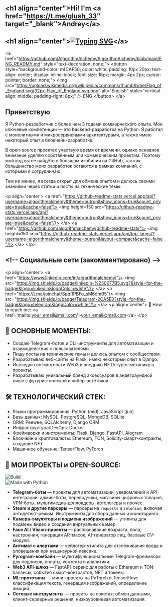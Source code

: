 ## \<h1 align="center"\>Hi! I'm \<a href="https://t.me/glush_33" target="_blank"\>Andrey\</a\>

## \<h1 align="center"\>[![Typing SVG](https://readme-typing-svg.herokuapp.com?font=Fira+Code&pause=1000&color=4493F8F7&center=true&width=435&lines=Python+Backend)](https://git.io/typing-svg)\</a\>

\<a href="https://github.com/AlgorithmAlchemy/AlgorithmAlchemy/blob/main/ENG_READMY.md" style="text-decoration: none;"\>
    \<button style="background-color: #4CAF50; color: white; padding: 10px 20px; text-align: center; display: inline-block; font-size: 16px; margin: 4px 2px; cursor: pointer; border: none;"\>
        \<img src="https://upload.wikimedia.org/wikipedia/commons/thumb/b/be/Flag_of_England.svg/32px-Flag_of_England.svg.png" alt="English" style="vertical-align: middle; padding-right: 8px;" /\>
        ENG
    \</button\>
\</a\>

## Приветствую
Я Python-разработчик с более чем 3 годами коммерческого опыта. Мои ключевые компетенции — это backend-разработка на Python. Я работал с монолитными и микросервисными архитектурами, а также имею некоторый опыт в блокчейн-разработке.

В open-source проектах участвую время от времени, однако основное внимание уделяю собственным или коммерческим проектам. Поэтому мой код вы не найдёте в большом изобилии на GitHub, так как большинство моих разработок остаются в рамках компаний, с которыми я сотрудничаю.

Тем не менее, я всегда открыт для обмена опытом и делюсь своими знаниями через статьи и посты на технические темы.

\<p align='center'\>
   \<a href="https://github-readme-stats.vercel.app/api?username=algorithmalchemy&theme=outrun&show_icons=true&count_private=true&cache=false"\>
       \<img height=150 src="https://github-readme-stats.vercel.app/api?username=algorithmalchemy&theme=outrun&show_icons=true&count_private=true&cache=false"/\>
   \</a\>
   \<a href="https://github.com/algorithmalchemy/github-readme-stats"\>
       \<img height=150 src="https://github-readme-stats.vercel.app/api/top-langs/?username=algorithmalchemy&theme=outrun&layout=compact&cache=false"/\>
   \</a\>
\</p\>

## \<!-- Социальные сети (закомментировано) --\>

\<p align='center'\>
   \<a href="https://www.linkedin.com/in/algorithmalchemy/"\>
       \<img src="https://img.shields.io/badge/linkedin-%230077B5.svg?&style=for-the-badge&logo=linkedin&logoColor=white"/\>
   \</a\>
   \<a href="https://t.me/joinchat/SpqRPBFo_sM6qm05"\>
       \<img src="https://img.shields.io/badge/Telegram-2CA5E0?style=for-the-badge&logo=telegram&logoColor=white"/\>
   \</a\>
\<p align='center'\>
   📢 How to reach me: \<a href='mailto:your_email@mail.com'\>your_email@mail.com\</a\>
\</p\>

## 🔑 ОСНОВНЫЕ МОМЕНТЫ:
* Создаю Telegram-ботов и CLI-инструменты для автоматизации и взаимодействия с пользователями.
* Пишу посты на технические темы и делюсь опытом с сообществом.
* Разрабатываю веб-сайты на Flask, имею некоторый опыт в Django.
* Исследую возможности Web3 и внедряю NFT/crypto-механику в проекты.
* Разрабатываю уникальный бренд аксессуаров в андеграундной нише с футуристической и кибер-эстетикой.

## 🛠 ТЕХНОЛОГИЧЕСКИЙ СТЕК:
* Языки программирования: Python (mid), JavaScript (jun)
* Базы данных: MySQL, PostgreSQL, MongoDB, SQLite
* ORM: Peewee, SQLAlchemy, Django ORM
* Инфраструктура/DevOps: Docker
* Фреймворки и инструменты: Flask, Django, FastAPI, Aiogram
* Блокчейн и криптовалюты: Ethereum, TON, Solidity-смарт-контракты, создание NFT
* Машинное обучение: TensorFlow, PyTorch

## 💼 МОИ ПРОЕКТЫ и OPEN-SOURCE:

![Build](https://img.shields.io/badge/build-passing-brightgreen.svg)  
![Made with Python](https://img.shields.io/badge/made%20with-❤%ef%b8%8f%20Python-blue.svg)

* **Telegram-боты** — проекты для автоматизации, уведомлений и API-интеграций: админ-боты, переводчики, магазины цифровых товаров, VPN-боты, мультимедиа-донлоадеры, автологеры и прочее.
* **Steam и другие парсеры** — парсеры на `requests` и `Selenium`, включая антидетект-режим. Инструменты для сбора данных и мониторинга.
* **Камера-эмуляторы и подмена изображений** — утилиты для подмены видео и создания виртуальных камер.
* **Face AI / Vision-проекты** — распознавание возраста, пола, настроения, генерация AR-масок, AI-генератор лиц, базовые CV-модули.
* **Антимат с алертами** — кейлогер-утилита для отслеживания ввода и оповещения при нецензурной лексике.
* **Pyrogram-комбайн** — мультифункциональный Telegram-фреймворк для подписок, оплаты, контента и аналитики.
* **Web3 API-шлюз** — FastAPI-сервис для работы с Ethereum и TON: балансы, события смарт-контрактов, NFT и токены.
* **ML-прототипы** — мини-проекты на PyTorch и TensorFlow: классификация текста, генерация изображений, определение эмоций.
* **Сетевые инструменты** — проекты на сокетах: обмен данными, клиент-серверные решения, низкоуровневая автоматизация.

